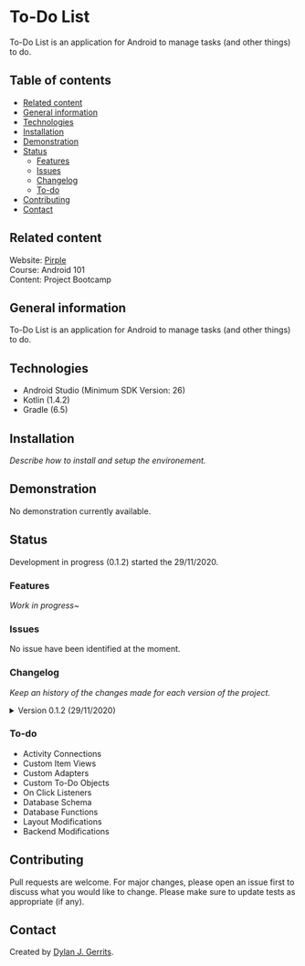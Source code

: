 # To-Do List
To-Do List is an application for Android to manage tasks (and other things) to do.

## Table of contents
- [Related content](#related-content)
- [General information](#general-information)
- [Technologies](#technologies)
- [Installation](#installation)
- [Demonstration](#demonstration)
- [Status](#status)
  - [Features](#features)
  - [Issues](#issues)
  - [Changelog](#changelog)
  - [To-do](#to-do)
- [Contributing](#contributing)
- [Contact](#contact)

## Related content
Website: [Pirple](https://www.pirple.com/)  
Course: Android 101  
Content: Project Bootcamp

## General information
To-Do List is an application for Android to manage tasks (and other things) to do. 

## Technologies
- Android Studio (Minimum SDK Version: 26)
- Kotlin (1.4.2)
- Gradle (6.5)

## Installation
*Describe how to install and setup the environement.*

## Demonstration
No demonstration currently available.

## Status
Development in progress (0.1.2) started the 29/11/2020.

### Features
*Work in progress~*

### Issues
No issue have been identified at the moment.

### Changelog
*Keep an history of the changes made for each version of the project.*
<details markdown="block">
<summary>Version 0.1.2 (29/11/2020)</summary>
- Layout Pages

2 activities (MainActivity and AddItemActivity) and their corresponding layouts have been created.
</details>

### To-do
- Activity Connections
- Custom Item Views
- Custom Adapters
- Custom To-Do Objects
- On Click Listeners
- Database Schema
- Database Functions
- Layout Modifications
- Backend Modifications

## Contributing
Pull requests are welcome. For major changes, please open an issue first to discuss what you would like to change.
Please make sure to update tests as appropriate (if any).

## Contact
Created by [Dylan J. Gerrits](https://github.com/Dyrits).